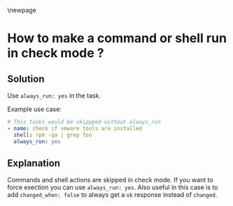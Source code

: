 \newpage

# How to make a command or shell run in check mode ?

## Solution

Use `always_run: yes` in the task.

Example use case:

~~~yaml   
# This tasks would be skippped without always_run
- name: check if vmware tools are installed
  shell: rpm -qa | grep foo
  always_run: yes
~~~

## Explanation

Commands and shell actions are skipped in check mode. If you want to force exection you can use `always_run: yes`. Also useful in this case is to add `changed_when: false` to always get a `ok` response instead of `changed`. 
